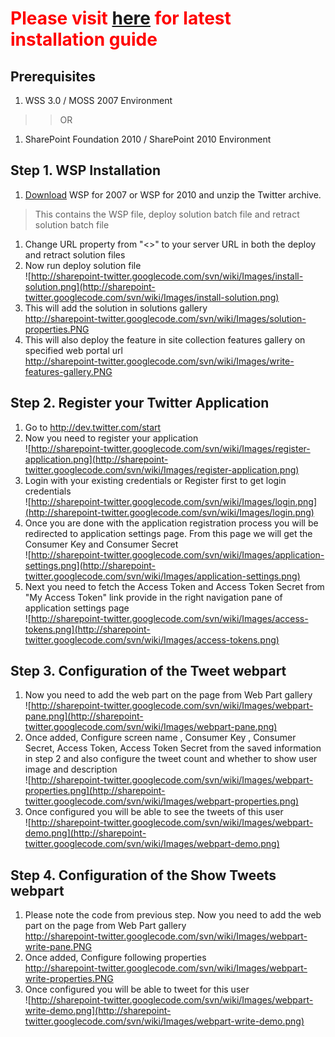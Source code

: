 # <font color='red'> Please visit <a href='Installation.md'>here</a> for latest installation guide </font> #


## Prerequisites ##
  1. WSS 3.0 / MOSS 2007 Environment
> > OR
  1. SharePoint Foundation 2010 / SharePoint 2010 Environment
## Step 1. WSP Installation ##
  1. [Download](http://code.google.com/p/sharepoint-twitter/downloads/list) WSP for 2007 or WSP for 2010 and unzip the Twitter archive.

> This contains the WSP file, deploy solution batch file and retract solution batch file
  1. Change URL property from "<<Server URL>>" to your server URL in both the deploy and retract solution files
  1. Now run deploy solution file <br /> ![http://sharepoint-twitter.googlecode.com/svn/wiki/Images/install-solution.png](http://sharepoint-twitter.googlecode.com/svn/wiki/Images/install-solution.png)
  1. This will add the solution in solutions gallery <br /> http://sharepoint-twitter.googlecode.com/svn/wiki/Images/solution-properties.PNG
  1. This will also deploy the feature in site collection features gallery on specified web portal url<br /> http://sharepoint-twitter.googlecode.com/svn/wiki/Images/write-features-gallery.PNG

## Step 2. Register your Twitter Application ##
  1. Go to http://dev.twitter.com/start
  1. Now you need to register your application <br /> ![http://sharepoint-twitter.googlecode.com/svn/wiki/Images/register-application.png](http://sharepoint-twitter.googlecode.com/svn/wiki/Images/register-application.png)
  1. Login with your existing credentials or Register first to get login credentials <br /> ![http://sharepoint-twitter.googlecode.com/svn/wiki/Images/login.png](http://sharepoint-twitter.googlecode.com/svn/wiki/Images/login.png)
  1. Once you are done with the application registration process you will be redirected to application settings page. From this page we will get the Consumer Key and Consumer Secret <br /> ![http://sharepoint-twitter.googlecode.com/svn/wiki/Images/application-settings.png](http://sharepoint-twitter.googlecode.com/svn/wiki/Images/application-settings.png)
  1. Next you need to fetch the Access Token and Access Token Secret from "My Access Token" link provide in the right navigation pane of application settings page <br /> ![http://sharepoint-twitter.googlecode.com/svn/wiki/Images/access-tokens.png](http://sharepoint-twitter.googlecode.com/svn/wiki/Images/access-tokens.png)

## Step 3. Configuration of the Tweet webpart ##

  1. Now you need to add the web part on the page from Web Part gallery <br /> ![http://sharepoint-twitter.googlecode.com/svn/wiki/Images/webpart-pane.png](http://sharepoint-twitter.googlecode.com/svn/wiki/Images/webpart-pane.png)
  1. Once added, Configure screen name , Consumer Key , Consumer Secret, Access Token, Access Token Secret from the saved information in step 2 and also configure the tweet count  and whether to show user image and description <br /> ![http://sharepoint-twitter.googlecode.com/svn/wiki/Images/webpart-properties.png](http://sharepoint-twitter.googlecode.com/svn/wiki/Images/webpart-properties.png)
  1. Once configured you will be able to see the tweets of this user <br /> ![http://sharepoint-twitter.googlecode.com/svn/wiki/Images/webpart-demo.png](http://sharepoint-twitter.googlecode.com/svn/wiki/Images/webpart-demo.png)

## Step 4. Configuration of the Show Tweets webpart ##
  1. Please note the code from previous step. Now you need to add the web part on the page from Web Part gallery <br /> http://sharepoint-twitter.googlecode.com/svn/wiki/Images/webpart-write-pane.PNG
  1. Once added, Configure following properties <br /> http://sharepoint-twitter.googlecode.com/svn/wiki/Images/webpart-write-properties.PNG
  1. Once configured you will be able to tweet for this user <br /> ![http://sharepoint-twitter.googlecode.com/svn/wiki/Images/webpart-write-demo.png](http://sharepoint-twitter.googlecode.com/svn/wiki/Images/webpart-write-demo.png)


